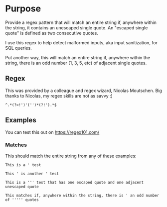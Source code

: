 # Purpose

Provide a regex pattern that will match an entire string if, anywhere within the string, it contains an unescaped single quote. An "escaped single quote" is defined as two consecutive quotes. 

I use this regex to help detect malformed inputs, aka input sanitization, for SQL queries.

Put another way, this will match an entire string if, anywhere within the string, there is an odd number (1, 3, 5, etc) of adjacent single quotes. 

## Regex

This was provided by a colleague and regex wizard, Nicolas Moutschen. Big thanks to Nicolas, my regex skills are not as savvy :)

```
^.*(?<!')'('')*(?!').*$
```

## Examples

You can test this out on https://regex101.com/

### Matches

This should match the entire string from any of these examples: 

  ```
  This is a ' test
  ```

  ```
  This ' is another ' test
  ```

  ```
  This is a ''' test that has one escaped quote and one adjacent unescaped quote
  ```

  ```
  This matches if, anywhere within the string, there is ' an odd number of ''''' quotes
  ```
